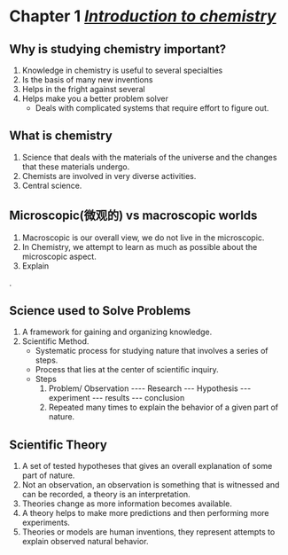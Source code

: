 # Chapter 1 *<u>**Introduction to chemistry**</u>*

## Why is studying chemistry important?

1. Knowledge in chemistry is useful to several specialties
2. Is the basis of many new inventions
3. Helps in the fright against several
4. Helps make you a better problem solver
   - Deals with complicated systems that require effort to figure out.





## What is chemistry

1. Science that deals with the materials of the universe and the changes that these materials undergo.
2. Chemists are involved in very diverse activities.
3. Central science.



## Microscopic(微观的) vs macroscopic worlds

1. Macroscopic is our overall view, we do not live in the microscopic.
2. In Chemistry, we attempt to learn as much as possible about the microscopic aspect.
3. Explain

.



## Science used to Solve Problems

1. A framework for gaining and organizing knowledge.
2. Scientific Method.
   - Systematic process for studying nature that involves a series of steps.
   - Process that lies at the center of scientific inquiry.
   - Steps
     1. Problem/ Observation ---- Research --- Hypothesis --- experiment --- results --- conclusion
     2. Repeated many times to explain the behavior of a given part of nature.





## Scientific Theory

1. A set of tested hypotheses that gives an overall explanation of some part of nature.
2. Not an observation, an observation is something that is witnessed and can be recorded, a theory is an interpretation.
3. Theories change as more information becomes available.
4. A theory helps to make more predictions and then performing more experiments.
5. Theories or models are human inventions, they represent attempts to explain observed natural behavior.